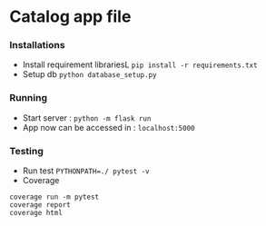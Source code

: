 # Catalog app file

### Installations

* Install requirement librariesL `pip install -r requirements.txt`
* Setup db `python database_setup.py`

### Running

* Start server : `python -m flask run`
* App now can be accessed in : `localhost:5000`

### Testing

* Run test `PYTHONPATH=./ pytest -v`
* Coverage
```
coverage run -m pytest
coverage report
coverage html
```